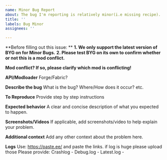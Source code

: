 ```yaml
---
name: Minor Bug Report
about: The bug I'm reporting is relatively minor(i.e missing recipe).
title: ''
labels: Bug Minor
assignees: ''

---
```


**Before filling out this issue: **
**1. We only support the latest version of BYG on for Minor Bugs.**
**2. Please test BYG on its own to confirm whether or not this is a mod conflict.**


__**Mod conflict? If so, please clarify which mod is conflicting!**__


__**API/Modloader**__
Forge/Fabric?

__**Describe the bug**__
What is the bug? Where/How does it occur? etc.

__**To Reproduce**__
Provide step by step instructions

**Expected behavior**
A clear and concise description of what you expected to happen.

**Screenshots/Videos**
If applicable, add screenshots/video to help explain your problem.

**Additional context**
Add any other context about the problem here.

**Logs**
Use: https://paste.ee/ and paste the links. if log is huge please upload those
Please provide:
Crashlog - 
Debug.log - 
Latest.log -
